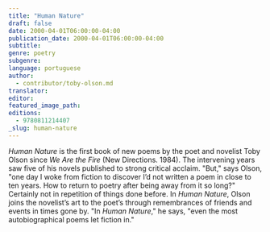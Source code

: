 ```yaml
---
title: "Human Nature"
draft: false
date: 2000-04-01T06:00:00-04:00
publication_date: 2000-04-01T06:00:00-04:00
subtitle:
genre: poetry
subgenre:
language: portuguese
author:
  - contributor/toby-olson.md
translator:
editor:
featured_image_path:
editions:
  - 9780811214407
_slug: human-nature
---
```


_Human Nature_ is the first book of new poems by the poet and novelist Toby Olson since _We Are the Fire_ (New Directions. 1984). The intervening years saw five of his novels published to strong critical acclaim. "But," says Olson, "one day I woke from fiction to discover I’d not written a poem in close to ten years. How to return to poetry after being away from it so long?" Certainly not in repetition of things done before. In _Human Nature_, Olson joins the novelist’s art to the poet’s through remembrances of friends and events in times gone by. "In _Human Nature_," he says, "even the most autobiographical poems let fiction in."

